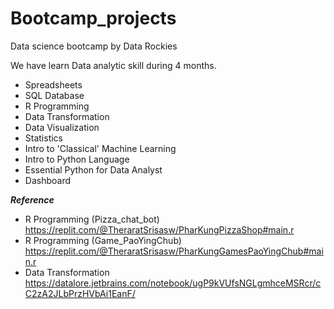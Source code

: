 # Bootcamp_projects
Data science bootcamp by Data Rockies

We have learn Data analytic skill during 4 months.
- Spreadsheets
- SQL Database
- R Programming
- Data Transformation
- Data Visualization
- Statistics
- Intro to 'Classical' Machine Learning
- Intro to Python Language
- Essential Python for Data Analyst
- Dashboard

***Reference***
- R Programming (Pizza_chat_bot) https://replit.com/@TheraratSrisasw/PharKungPizzaShop#main.r
- R Programming (Game_PaoYingChub) https://replit.com/@TheraratSrisasw/PharKungGamesPaoYingChub#main.r
- Data Transformation https://datalore.jetbrains.com/notebook/ugP9kVUfsNGLgmhceMSRcr/cC2zA2JLbPrzHVbAi1EanF/
